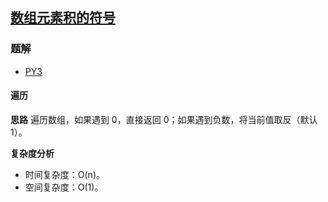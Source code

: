 ## [数组元素积的符号](https://leetcode-cn.com/problems/sign-of-the-product-of-an-array/)

### 题解
+ [PY3](../../py3/1920/1822.py)

#### 遍历
**思路**
遍历数组，如果遇到 0，直接返回 0；如果遇到负数，将当前值取反（默认 1）。

**复杂度分析**
+ 时间复杂度：O(n)。
+ 空间复杂度：O(1)。